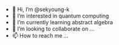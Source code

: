 - 👋 Hi, I’m @sekyoung-k
- 👀 I’m interested in quantum computing
- 🌱 I’m currently learning abstract algebra
- 💞️ I’m looking to collaborate on ...
- 📫 How to reach me ...

<!---
sekyoung-k/sekyoung-k is a ✨ special ✨ repository because its `README.md` (this file) appears on your GitHub profile.
You can click the Preview link to take a look at your changes.
--->
